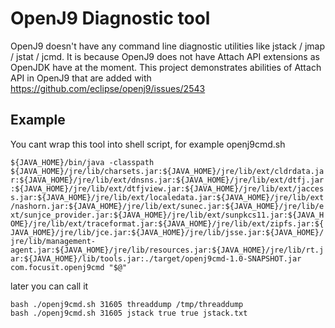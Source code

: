 # OpenJ9 Diagnostic tool
OpenJ9 doesn't have any command line diagnostic utilities like jstack / jmap / jstat / jcmd.
It is because OpenJ9 does not have Attach API extensions as OpenJDK have at the moment.
This project demonstrates abilities of Attach API in OpenJ9 that are added with https://github.com/eclipse/openj9/issues/2543

## Example

You cant wrap this tool into shell script, for example openj9cmd.sh

`
${JAVA_HOME}/bin/java -classpath ${JAVA_HOME}/jre/lib/charsets.jar:${JAVA_HOME}/jre/lib/ext/cldrdata.jar:${JAVA_HOME}/jre/lib/ext/dnsns.jar:${JAVA_HOME}/jre/lib/ext/dtfj.jar:${JAVA_HOME}/jre/lib/ext/dtfjview.jar:${JAVA_HOME}/jre/lib/ext/jaccess.jar:${JAVA_HOME}/jre/lib/ext/localedata.jar:${JAVA_HOME}/jre/lib/ext/nashorn.jar:${JAVA_HOME}/jre/lib/ext/sunec.jar:${JAVA_HOME}/jre/lib/ext/sunjce_provider.jar:${JAVA_HOME}/jre/lib/ext/sunpkcs11.jar:${JAVA_HOME}/jre/lib/ext/traceformat.jar:${JAVA_HOME}/jre/lib/ext/zipfs.jar:${JAVA_HOME}/jre/lib/jce.jar:${JAVA_HOME}/jre/lib/jsse.jar:${JAVA_HOME}/jre/lib/management-agent.jar:${JAVA_HOME}/jre/lib/resources.jar:${JAVA_HOME}/jre/lib/rt.jar:${JAVA_HOME}/lib/tools.jar:./target/openj9cmd-1.0-SNAPSHOT.jar com.focusit.openj9cmd "$@"
`

later you can call it
```
bash ./openj9cmd.sh 31605 threaddump /tmp/threaddump
bash ./openj9cmd.sh 31605 jstack true true jstack.txt
```